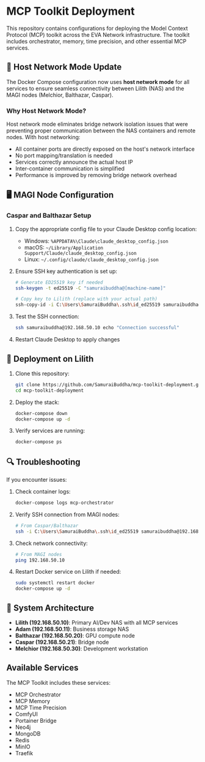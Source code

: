 # MCP Toolkit Deployment

This repository contains configurations for deploying the Model Context Protocol (MCP) toolkit across the EVA Network infrastructure. The toolkit includes orchestrator, memory, time precision, and other essential MCP services.

## 🔄 Host Network Mode Update

The Docker Compose configuration now uses **host network mode** for all services to ensure seamless connectivity between Lilith (NAS) and the MAGI nodes (Melchior, Balthazar, Caspar).

### Why Host Network Mode?

Host network mode eliminates bridge network isolation issues that were preventing proper communication between the NAS containers and remote nodes. With host networking:

- All container ports are directly exposed on the host's network interface
- No port mapping/translation is needed
- Services correctly announce the actual host IP
- Inter-container communication is simplified
- Performance is improved by removing bridge network overhead

## 🖥️ MAGI Node Configuration

### Caspar and Balthazar Setup

1. Copy the appropriate config file to your Claude Desktop config location:
   - Windows: `%APPDATA%\Claude\claude_desktop_config.json`
   - macOS: `~/Library/Application Support/Claude/claude_desktop_config.json`
   - Linux: `~/.config/claude/claude_desktop_config.json`

2. Ensure SSH key authentication is set up:
   ```bash
   # Generate ED25519 key if needed
   ssh-keygen -t ed25519 -C "samuraibuddha@[machine-name]"
   
   # Copy key to Lilith (replace with your actual path)
   ssh-copy-id -i C:\Users\SamuraiBuddha\.ssh\id_ed25519 samuraibuddha@192.168.50.10
   ```

3. Test the SSH connection:
   ```bash
   ssh samuraibuddha@192.168.50.10 echo "Connection successful"
   ```

4. Restart Claude Desktop to apply changes

## 🚀 Deployment on Lilith

1. Clone this repository:
   ```bash
   git clone https://github.com/SamuraiBuddha/mcp-toolkit-deployment.git
   cd mcp-toolkit-deployment
   ```

2. Deploy the stack:
   ```bash
   docker-compose down
   docker-compose up -d
   ```

3. Verify services are running:
   ```bash
   docker-compose ps
   ```

## 🔍 Troubleshooting

If you encounter issues:

1. Check container logs:
   ```bash
   docker-compose logs mcp-orchestrator
   ```

2. Verify SSH connection from MAGI nodes:
   ```bash
   # From Caspar/Balthazar
   ssh -i C:\Users\SamuraiBuddha\.ssh\id_ed25519 samuraibuddha@192.168.50.10 docker ps
   ```

3. Check network connectivity:
   ```bash
   # From MAGI nodes
   ping 192.168.50.10
   ```

4. Restart Docker service on Lilith if needed:
   ```bash
   sudo systemctl restart docker
   docker-compose up -d
   ```

## 🔄 System Architecture

- **Lilith (192.168.50.10)**: Primary AI/Dev NAS with all MCP services
- **Adam (192.168.50.11)**: Business storage NAS
- **Balthazar (192.168.50.20)**: GPU compute node
- **Caspar (192.168.50.21)**: Bridge node
- **Melchior (192.168.50.30)**: Development workstation

## Available Services

The MCP Toolkit includes these services:
- MCP Orchestrator
- MCP Memory
- MCP Time Precision
- ComfyUI
- Portainer Bridge
- Neo4j
- MongoDB
- Redis
- MinIO
- Traefik
